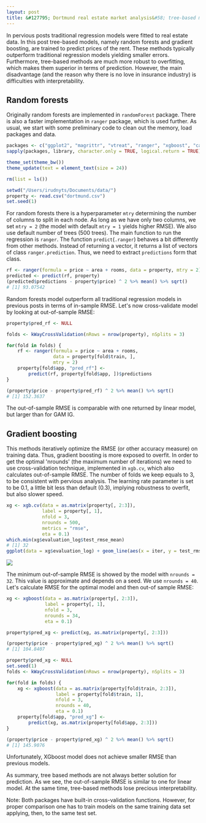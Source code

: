```yaml
---
layout: post
title: &#127795; Dortmund real estate market analysis&#58; tree-based methods
---
```


In pervious posts traditional regression models were fitted to real estate data. In this post tree-based models, namely random forests and gradient boosting, are trained to predict prices of the rent. These methods typically outperform traditional regression models yielding smaller errors. Furthermore, tree-based methods are much more robust to overfitting, which makes them superior in terms of prediction. However, the main disadvantage (and the reason why there is no love in insurance industry) is difficulties with interpretability.

## Random forests

Originally random forests are implemented in `randomForest` package. There is also a faster implementation in `ranger` package, which is used further. As usual, we start with some preliminary code to clean out the memory, load packages and data.
 
```r
packages <- c("ggplot2", "magrittr", "vtreat", "ranger", "xgboost", "caret")
sapply(packages, library, character.only = TRUE, logical.return = TRUE)

theme_set(theme_bw())
theme_update(text = element_text(size = 24))

rm(list = ls())

setwd("/Users/irudnyts/Documents/data/")
property <- read.csv("dortmund.csv")
set.seed(1)
```

For random forests there is a hyperparameter `mtry` determining the number of columns to split in each node. As long as we have only two columns, we set `mtry = 2` (the model with default `mtry = 1` yields higher RMSE). We also use default number of trees (500 trees). The main function to run the regression is `ranger`. The function `predict`(`.ranger`) behaves a bit differently from other methods. Instead of returning a vector, it returns a list of vectors of class `ranger.prediction`. Thus, we need to extract `predictions` form that class.

```r
rf <- ranger(formula = price ~ area + rooms, data = property, mtry = 2)
predicted <- predict(rf, property)
(predicted$predictions - property$price) ^ 2 %>% mean() %>% sqrt()
# [1] 93.07542
```

Random forests model outperform all traditional regression models in previous posts in terms of in-sample RMSE. Let's now cross-validate model by looking at out-of-sample RMSE: 

```r
property$pred_rf <- NULL

folds <- kWayCrossValidation(nRows = nrow(property), nSplits = 3)

for(fold in folds) {
    rf <- ranger(formula = price ~ area + rooms,
                 data = property[fold$train, ],
                 mtry = 2)
    property[fold$app, "pred_rf"] <-
        predict(rf, property[fold$app, ])$predictions
}

(property$price - property$pred_rf) ^ 2 %>% mean() %>% sqrt()
# [1] 152.3637
```

The out-of-sample RMSE is comparable with one returned by linear model, but larger than for GAM IG.

## Gradient boosting

This methods iteratively optimize the RMSE (or other accuracy measure) on training data. Thus, gradient boosting is more exposed to overfit. In order to get the optimal 'nrounds' (the maximum number of iterations) we need to use cross-validation technique, implemented in `xgb.cv`, which also calculates out-of-sample RMSE. The number of folds we keep equals to $3$, to be consistent with pervious analysis. The learning rate parameter is set to be $0.1$, a little bit less than default ($0.3$), implying robustness to overfit, but also slower speed. 

```r
xg <- xgb.cv(data = as.matrix(property[, 2:3]),
             label = property[, 1],
             nfold = 3,
             nrounds = 500,
             metrics = "rmse",
             eta = 0.1)
which.min(xg$evaluation_log$test_rmse_mean)
# [1] 32
ggplot(data = xg$evaluation_log) + geom_line(aes(x = iter, y = test_rmse_mean))
```

![](https://irudnyts.github.io/images/posts/2017-09-28-Dortmund-real-estate-market-analysis-tree-based-methods/iter.png)

The minimum out-of-sample RMSE is showed by the model with `nrounds = 32`. This value is approximate and depends on a seed. We use `nrounds = 40`. Let's calculate RMSE for the optimal model and then out-of sample RMSE:

```r
xg <- xgboost(data = as.matrix(property[, 2:3]),
              label = property[, 1],
              nfold = 3,
              nrounds = 34,
              eta = 0.1)

property$pred_xg <- predict(xg, as.matrix(property[, 2:3]))

(property$price - property$pred_xg) ^ 2 %>% mean() %>% sqrt()
# [1] 104.8407

property$pred_xg <- NULL
set.seed(1)
folds <- kWayCrossValidation(nRows = nrow(property), nSplits = 3)

for(fold in folds) {
    xg <- xgboost(data = as.matrix(property[fold$train, 2:3]),
                  label = property[fold$train, 1],
                  nfold = 3,
                  nrounds = 40,
                  eta = 0.1)
    property[fold$app, "pred_xg"] <-
        predict(xg, as.matrix(property[fold$app, 2:3]))
}

(property$price - property$pred_xg) ^ 2 %>% mean() %>% sqrt()
# [1] 145.9076
```

Unfortunately, XGboost model does not achieve smaller RMSE than previous models.

As summary, tree based methods are not always better solution for prediction. As we see, the out-of-sample RMSE is similar to one for linear model. At the same time, tree-based methods lose precious interpretability. 

  


Note: Both packages have built-in cross-validation functions. However, for proper comparison one has to train models on the same training data set applying, then, to the same test set. 